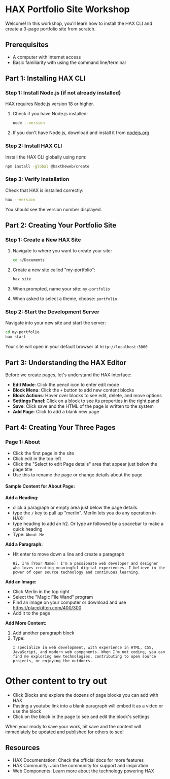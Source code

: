 # HAX Portfolio Site Workshop

Welcome! In this workshop, you'll learn how to install the HAX CLI and create a 3-page portfolio site from scratch.

## Prerequisites

- A computer with internet access
- Basic familiarity with using the command line/terminal

## Part 1: Installing HAX CLI

### Step 1: Install Node.js (if not already installed)

HAX requires Node.js version 18 or higher.

1. Check if you have Node.js installed:
   ```bash
   node --version
   ```

2. If you don't have Node.js, download and install it from [nodejs.org](https://nodejs.org/)

### Step 2: Install HAX CLI

Install the HAX CLI globally using npm:

```bash
npm install -global @haxtheweb/create
```

### Step 3: Verify Installation

Check that HAX is installed correctly:

```bash
hax --version
```

You should see the version number displayed.

## Part 2: Creating Your Portfolio Site

### Step 1: Create a New HAX Site

1. Navigate to where you want to create your site:
   ```bash
   cd ~/Documents
   ```

2. Create a new site called "my-portfolio":
   ```bash
   hax site
   ```

3. When prompted, name your site: `my-portfolio`

4. When asked to select a theme, choose: `portfolio`

### Step 2: Start the Development Server

Navigate into your new site and start the server:

```bash
cd my-portfolio
hax start
```

Your site will open in your default browser at `http://localhost:3000`

## Part 3: Understanding the HAX Editor

Before we create pages, let's understand the HAX interface:

- **Edit Mode**: Click the pencil icon to enter edit mode
- **Block Menu**: Click the `+` button to add new content blocks
- **Block Actions**: Hover over blocks to see edit, delete, and move options
- **Settings Panel**: Click on a block to see its properties in the right panel
- **Save**: Click save and the HTML of the page is written to the system
- **Add Page**: Click to add a blank new page

## Part 4: Creating Your Three Pages

### Page 1: About

- Click the first page in the site
- Click edit in the top left
- Click the "Select to edit Page details" area that appear just below the page title
- Use this to rename the page or change details about the page

#### Sample Content for About Page:

**Add a Heading:**
- click a paragraph or empty area just below the page details.
- type the `/` key to pull up "merlin". Merlin lets you do any operation in HAX!
- type heading to add an h2. Or type `##` followed by a spacebar to make a quick heading
- Type: `About Me`

**Add a Paragraph:**
- Hit enter to move down a line and create a paragraph
   ```
   Hi, I'm [Your Name]! I'm a passionate web developer and designer who loves creating meaningful digital experiences. I believe in the power of open source technology and continuous learning.
   ```

**Add an Image:**
- Click Merlin in the top right
- Select the "Magic File Wand" program
- Find an image on your computer or download and use https://placekitten.com/400/300
- Add it to the page

**Add More Content:**
1. Add another paragraph block
2. Type:
   ```
   I specialize in web development, with experience in HTML, CSS, JavaScript, and modern web components. When I'm not coding, you can find me exploring new technologies, contributing to open source projects, or enjoying the outdoors.
   ```

# Other content to try out
- Click Blocks and explore the dozens of page blocks you can add with HAX
- Pasting a youtube link into a blank paragraph will embed it as a video or use the block
- Click on the block in the page to see and edit the block's settings

When your ready to save your work, hit save and the content will immediately be updated and published for others to see!

## Resources

- HAX Documentation: Check the official docs for more features
- HAX Community: Join the community for support and inspiration
- Web Components: Learn more about the technology powering HAX

